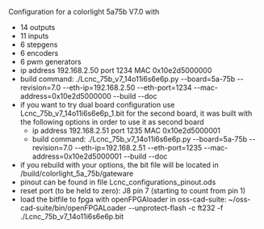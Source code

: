 Configuration for a colorlight 5a75b V7.0 with
- 14 outputs
- 11 inputs
- 6 stepgens
- 6 encoders
- 6 pwm generators
- ip address 192.168.2.50 port 1234 MAC 0x10e2d5000000
- build command: ./Lcnc_75b_v7_14o11i6s6e6p.py --board=5a-75b --revision=7.0 --eth-ip=192.168.2.50 --eth-port=1234 --mac-address=0x10e2d5000000 --build --doc
- if you want to try dual board configuration use Lcnc_75b_v7_14o11i6s6e6p_1.bit for the second board, it was built with the following options in order to use it as second board
    - ip address 192.168.2.51 port 1235 MAC 0x10e2d5000001
    - build command: ./Lcnc_75b_v7_14o11i6s6e6p.py --board=5a-75b --revision=7.0 --eth-ip=192.168.2.51 --eth-port=1235 --mac-address=0x10e2d5000001 --build --doc
- if you rebuild with your options, the bit file will be located in /build/colorlight_5a_75b/gateware
- pinout can be found in file Lcnc_configurations_pinout.ods
- reset port (to be held to zero): J8 pin 7 (starting to count from pin 1)
- load the bitfile to fpga with openFPGAloader in oss-cad-suite: ~/oss-cad-suite/bin/openFPGALoader --unprotect-flash -c ft232 -f ./Lcnc_75b_v7_14o11i6s6e6p.bit

